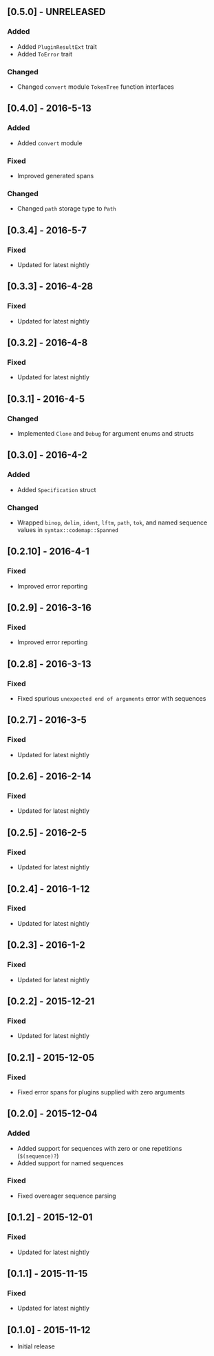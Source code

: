 ## [0.5.0] - UNRELEASED

### Added
- Added `PluginResultExt` trait
- Added `ToError` trait

### Changed
- Changed `convert` module `TokenTree` function interfaces

## [0.4.0] - 2016-5-13

### Added
- Added `convert` module

### Fixed
- Improved generated spans

### Changed
- Changed `path` storage type to `Path`

## [0.3.4] - 2016-5-7

### Fixed
- Updated for latest nightly

## [0.3.3] - 2016-4-28

### Fixed
- Updated for latest nightly

## [0.3.2] - 2016-4-8

### Fixed
- Updated for latest nightly

## [0.3.1] - 2016-4-5

### Changed
- Implemented `Clone` and `Debug` for argument enums and structs

## [0.3.0] - 2016-4-2

### Added
- Added `Specification` struct

### Changed
- Wrapped `binop`, `delim`, `ident`, `lftm`, `path`, `tok`, and named sequence values in
  `syntax::codemap::Spanned`

## [0.2.10] - 2016-4-1

### Fixed
- Improved error reporting

## [0.2.9] - 2016-3-16

### Fixed
- Improved error reporting

## [0.2.8] - 2016-3-13

### Fixed
- Fixed spurious `unexpected end of arguments` error with sequences

## [0.2.7] - 2016-3-5

### Fixed
- Updated for latest nightly

## [0.2.6] - 2016-2-14

### Fixed
- Updated for latest nightly

## [0.2.5] - 2016-2-5

### Fixed
- Updated for latest nightly

## [0.2.4] - 2016-1-12

### Fixed
- Updated for latest nightly

## [0.2.3] - 2016-1-2

### Fixed
- Updated for latest nightly

## [0.2.2] - 2015-12-21

### Fixed
- Updated for latest nightly

## [0.2.1] - 2015-12-05

### Fixed
- Fixed error spans for plugins supplied with zero arguments

## [0.2.0] - 2015-12-04

### Added
- Added support for sequences with zero or one repetitions (`$(sequence)?`)
- Added support for named sequences

### Fixed
- Fixed overeager sequence parsing

## [0.1.2] - 2015-12-01

### Fixed
- Updated for latest nightly

## [0.1.1] - 2015-11-15

### Fixed
- Updated for latest nightly

## [0.1.0] - 2015-11-12
- Initial release
